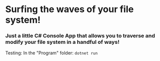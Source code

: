 # Surfing the waves of your file system!

### Just a little C# Console App that allows you to traverse and modify your file system in a handful of ways!

Testing:
In the "Program" folder: `dotnet run`
